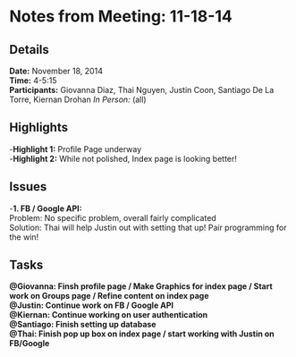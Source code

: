 Notes from Meeting: 11-18-14
============================

Details
-------
**Date:** November 18, 2014  
**Time:** 4-5:15  
**Participants:** Giovanna Diaz, Thai Nguyen, Justin Coon, Santiago De La Torre, Kiernan Drohan
*In Person:* (all)  


Highlights
----------
-**Highlight 1:** Profile Page underway  
-**Highlight 2:** While not polished, Index page is looking better!  

Issues
------
-**1. FB / Google API:**  
Problem: No specific problem, overall fairly complicated  
Solution: Thai will help Justin out with setting that up! Pair programming for the win!  


Tasks
-----
**@Giovanna: Finsh profile page / Make Graphics for index page / Start work on Groups page / Refine content on index page**  
**@Justin: Continue work on FB / Google API**  
**@Kiernan: Continue working on user authentication**  
**@Santiago: Finish setting up database**  
**@Thai: Finish pop up box on index page / start working with Justin on FB/Google**  